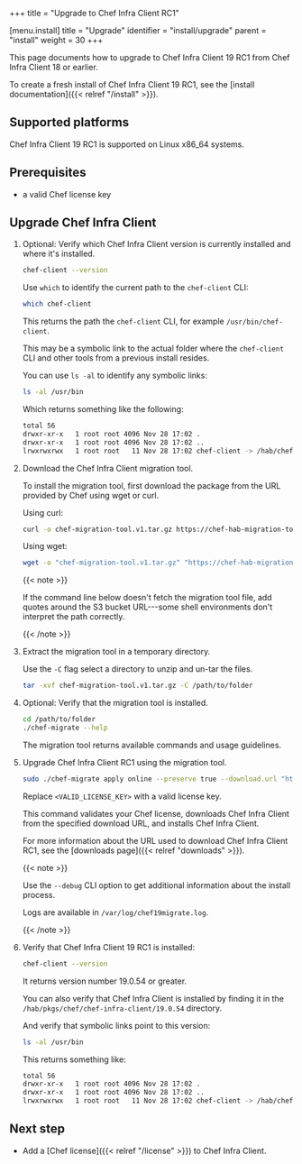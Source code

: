 +++
title = "Upgrade to Chef Infra Client RC1"

[menu.install]
title = "Upgrade"
identifier = "install/upgrade"
parent = "install"
weight = 30
+++

This page documents how to upgrade to Chef Infra Client 19 RC1 from Chef Infra Client 18 or earlier.

To create a fresh install of Chef Infra Client 19 RC1, see the [install documentation]({{< relref "/install" >}}).

## Supported platforms

Chef Infra Client 19 RC1 is supported on Linux x86_64 systems.

## Prerequisites

- a valid Chef license key

## Upgrade Chef Infra Client

1. Optional: Verify which Chef Infra Client version is currently installed and where it's installed.

    ```sh
    chef-client --version
    ```

    Use `which` to identify the current path to the `chef-client` CLI:

    ```sh
    which chef-client
    ```

    This returns the path the `chef-client` CLI, for example `/usr/bin/chef-client`.

    This may be a symbolic link to the actual folder where the `chef-client` CLI and other tools from a previous install resides.

    You can use `ls -al` to identify any symbolic links:

    ```sh
    ls -al /usr/bin
    ```

    Which returns something like the following:

    ```sh
    total 56
    drwxr-xr-x   1 root root 4096 Nov 28 17:02 .
    drwxr-xr-x   1 root root 4096 Nov 28 17:02 ..
    lrwxrwxrwx   1 root root   11 Nov 28 17:02 chef-client -> /hab/chef/bin/chef-client
    ```

1. Download the Chef Infra Client migration tool.

    To install the migration tool, first download the package from the URL provided by Chef using wget or curl.

    Using curl:

    ```sh
    curl -o chef-migration-tool.v1.tar.gz https://chef-hab-migration-tool-bucket.s3.amazonaws.com/migration-tools_Linux_x86_64.tar.gz\?AWSAccessKeyId\=AKIAW4FPVFT6LUYZUYOB\&Signature\=FMsMGzoZe1YTYA4DbpOIEB%2FHHSw%3D\&Expires\=1740411440
    ```

    Using wget:

    ```sh
    wget -o "chef-migration-tool.v1.tar.gz" "https://chef-hab-migration-tool-bucket.s3.amazonaws.com/migration-tools_Linux_x86_64.tar.gz\?AWSAccessKeyId\=AKIAW4FPVFT6LUYZUYOB\&Signature\=FMsMGzoZe1YTYA4DbpOIEB%2FHHSw%3D\&Expires\=1740411440"
    ```

    {{< note >}}

    If the command line below doesn't fetch the migration tool file, add quotes around the S3 bucket URL---some shell environments don't interpret the path correctly.

    {{< /note >}}

1. Extract the migration tool in a temporary directory.

    Use the `-C` flag select a directory to unzip and un-tar the files.

    ```sh
    tar -xvf chef-migration-tool.v1.tar.gz -C /path/to/folder
    ```

1. Optional: Verify that the migration tool is installed.

    ```sh
    cd /path/to/folder
    ./chef-migrate --help
    ```

    The migration tool returns available commands and usage guidelines.

1. Upgrade Chef Infra Client RC1 using the migration tool.

    ```sh
    sudo ./chef-migrate apply online --preserve true --download.url "https://unstable-habitat-tarball.s3.amazonaws.com/chef-chef-infra-client-19.0.54-20241121145703.tar.gz?AWSAccessKeyId=AKIA2L25YRBIC3WVJTRM&Signature=XDGliip78EyaiazMnbi7N8Pao%2Bk%3D&Expires=1740407376" --license.key <VALID_LICENSE_KEY>
    ```

    Replace `<VALID_LICENSE_KEY>` with a valid license key.

    This command validates your Chef license, downloads Chef Infra Client from the specified download URL, and installs Chef Infra Client.

    For more information about the URL used to download Chef Infra Client RC1, see the [downloads page]({{< relref "downloads" >}}).

    {{< note >}}

    Use the `--debug` CLI option to get additional information about the install process.

    Logs are available in `/var/log/chef19migrate.log`.

    {{< /note >}}

1. Verify that Chef Infra Client 19 RC1 is installed:

    ```sh
    chef-client --version
    ```

    It returns version number 19.0.54 or greater.

    You can also verify that Chef Infra Client is installed by finding it in the `/hab/pkgs/chef/chef-infra-client/19.0.54` directory.

    And verify that symbolic links point to this version:

    ```sh
    ls -al /usr/bin
    ```

    This returns something like:

    ```sh
    total 56
    drwxr-xr-x   1 root root 4096 Nov 28 17:02 .
    drwxr-xr-x   1 root root 4096 Nov 28 17:02 ..
    lrwxrwxrwx   1 root root   11 Nov 28 17:02 chef-client -> /hab/chef/bin/chef-client
    ```

## Next step

- Add a [Chef license]({{< relref "/license" >}}) to Chef Infra Client.
